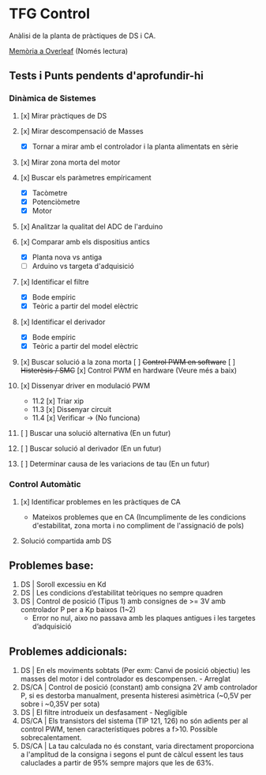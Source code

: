 # TFG Control

Anàlisi de la planta de pràctiques de DS i CA.

[Memòria a Overleaf](https://www.overleaf.com/read/zktdpqjvkxcc) (Només lectura)

## Tests i Punts pendents d'aprofundir-hi
### Dinàmica de Sistemes
1. [x] Mirar pràctiques de DS
	
2. [x] Mirar descompensació de Masses
	- [x] Tornar a mirar amb el controlador i la planta alimentats en sèrie
	
3. [x] Mirar zona morta del motor
	
4. [x] Buscar els paràmetres empíricament
	- [x] Tacòmetre
	- [x] Potenciòmetre
	- [x] Motor
	
5. [x] Analitzar la qualitat del ADC de l'arduino
	
6. [x] Comparar amb els dispositius antics
	- [x] Planta nova vs antiga
	- [ ] Arduino vs targeta d'adquisició
	
7. [x] Identificar el filtre
	- [x] Bode empíric
	- [x] Teòric a partir del model elèctric
	
8. [x] Identificar el derivador
	- [x] Bode empíric
	- [x] Teòric a partir del model elèctric
	
10. [x] Buscar solució a la zona morta
	[ ] ~~Control PWM en software~~
	[ ] ~~Histerèsis / SMC~~
	[x] Control PWM en hardware (Veure més a baix)

11. [x] Dissenyar driver en modulació PWM
	- 11.2 [x] Triar xip
	- 11.3 [x] Dissenyar circuit
	- 11.4 [x] Verificar -> (No funciona)

12. [ ] Buscar una solució alternativa (En un futur)

13. [ ] Buscar solució al derivador (En un futur)

14. [ ] Determinar causa de les variacions de tau (En un futur)

### Control Automàtic
1. [x] Identificar problemes en les pràctiques de CA
	- Mateixos problemes que en CA (Incumplimente de les condicions d'estabilitat, zona morta i no compliment de l'assignació de pols)
	
2. Solució compartida amb DS

## Problemes base:

1. DS | Soroll excessiu en Kd
2. DS | Les condicions d’estabilitat teòriques no sempre quadren
3. DS | Control de posició (Tipus 1) amb consignes de >= 3V amb controlador P per a Kp baixos (1~2)
	- Error no nul, aixo no passava amb les plaques antigues i les targetes d’adquisició

## Problemes addicionals:

1. DS | En els moviments sobtats (Per exm: Canvi de posició objectiu) les masses del motor i del controlador es descompensen. - Arreglat
2. DS/CA | Control de posició (constant) amb consigna 2V amb controlador P, si es destorba manualment, presenta histeresi asimètrica (~0,5V per sobre i ~0,35V per sota)
3. DS | El filtre introdueix un desfasament - Negligible
4. DS/CA | Els transistors del sistema (TIP 121, 126) no són adients per al control PWM, tenen característiques pobres a f>10. Possible sobrecalentament.
5. DS/CA | La tau calculada no és constant, varia directament proporciona a l'amplitud de la consigna i segons el punt de càlcul essent les taus caluclades a partir de 95% sempre majors que les de 63%.
